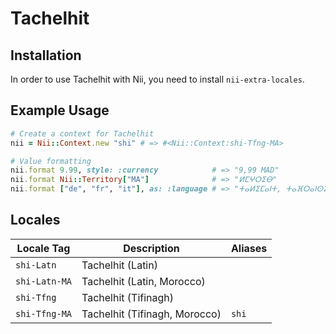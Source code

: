 <!-- This file has been generated. Source: languages/_template.md.erb -->

# Tachelhit

## Installation

In order to use Tachelhit with Nii, you need to install `nii-extra-locales`.

## Example Usage

``` ruby
# Create a context for Tachelhit
nii = Nii::Context.new "shi" # => #<Nii::Context:shi-Tfng-MA>

# Value formatting
nii.format 9.99, style: :currency            # => "9,99 MAD"
nii.format Nii::Territory["MA"]              # => "ⵍⵎⵖⵔⵉⴱ"
nii.format ["de", "fr", "it"], as: :language # => "ⵜⴰⵍⵉⵎⴰⵏⵜ, ⵜⴰⴼⵔⴰⵏⵙⵉⵙⵜ, ⵜⴰⵟⴰⵍⵢⴰⵏⵜ"
```


## Locales

<table>
  <thead>
    <tr>
      <th>Locale Tag</th>
      <th>Description</th>
      <th>Aliases</th>
    </tr>
  </thead>
  <tbody>
    <tr>
      <td><code>shi-Latn</code></td>
      <td>Tachelhit (Latin)</td>
      <td></td>
    </tr>
    <tr>
      <td><code>shi-Latn-MA</code></td>
      <td>Tachelhit (Latin, Morocco)</td>
      <td></td>
    </tr>
    <tr>
      <td><code>shi-Tfng</code></td>
      <td>Tachelhit (Tifinagh)</td>
      <td></td>
    </tr>
    <tr>
      <td><code>shi-Tfng-MA</code></td>
      <td>Tachelhit (Tifinagh, Morocco)</td>
      <td><code>shi</code></td>
    </tr>
  </tbody>
</table>

